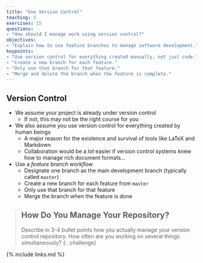 ```yaml
---
title: "Use Version Control"
teaching: 5
exercises: 15
questions:
- "How should I manage work using version control?"
objectives:
- "Explain how to use feature branches to manage software development."
keypoints:
- "Use version control for everything created manually, not just code."
- "Create a new branch for each feature."
- "Only use that branch for that feature."
- "Merge and delete the branch when the feature is complete."
---
```



## Version Control

*   We assume your project is already under version control
    *   If not, this may not be the right course for you
*   We also assume you use version control for everything created by human beings
    *   A major reason for the existence and survival of tools like LaTeX and Markdown
    *   Collaboration would be a *lot* easier if version control systems knew
        how to manage rich document formats...
*   Use a *feature branch workflow*
    *   Designate one branch as the main development branch (typically called `master`)
    *   Create a new branch for each feature from `master`
    *   Only use that branch for that feature
    *   Merge the branch when the feature is done

> ## How Do You Manage Your Repository?
>
> Describe in 3-4 bullet points how you actually manage your version control repository.
> How often are you working on several things simultaneously?
{: .challenge}

{% include links.md %}
